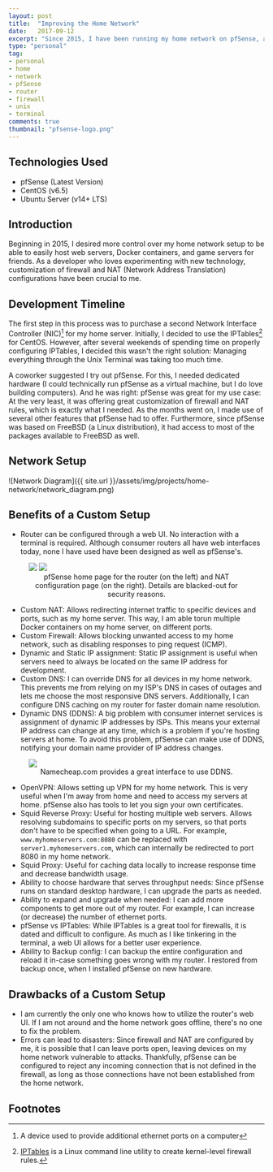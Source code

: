 ```yaml
---
layout: post
title:  "Improving the Home Network"
date:   2017-09-12
excerpt: "Since 2015, I have been running my home network on pfSense, an open source router and firewall distribution, due to my frustration with the lack of customization of traditionally \"store bought\" routers. This ongoing process has given me the ability to easily fix home network issues without the help of a third-party, block unwanted requests being made to my home network, and allowed me to host various applications on my home server."
type: "personal"
tag:
- personal
- home
- network
- pfSense
- router
- firewall
- unix
- terminal
comments: true
thumbnail: "pfsense-logo.png"
---
```

## Technologies Used
* pfSense (Latest Version)
* CentOS (v6.5)
* Ubuntu Server (v14+ LTS)

## Introduction
Beginning in 2015, I desired more control over my home network setup to be able to easily host web servers, Docker containers, and game servers for friends. As a developer who loves experimenting with new technology, customization of firewall and NAT (Network Address Translation) configurations have been crucial to me.

## Development Timeline
The first step in this process was to purchase a second Network Interface Controller (NIC)[^1] for my home server. Initially, I decided to use the IPTables[^2] for CentOS. However, after several weekends of spending time on properly configuring IPTables, I decided this wasn't the right solution: Managing everything through the Unix Terminal was taking too much time.

A coworker suggested I try out pfSense. For this, I needed dedicated hardware (I could technically run pfSense as a virtual machine, but I do love building computers). And he was right: pfSense was great for my use case: At the very least, it was offering great customization of firewall and NAT rules, which is exactly what I needed. As the months went on, I made use of several other features that pfSense had to offer. Furthermore, since pfSense was based on FreeBSD (a Linux distribution), it had access to most of the packages available to FreeBSD as well.

## Network Setup
![Network Diagram]({{ site.url }}/assets/img/projects/home-network/network_diagram.png)

## Benefits of a Custom Setup
* Router can be configured through a web UI. No interaction with a terminal is required. Although consumer routers all have web interfaces today, none I have used have been designed as well as pfSense's.

<figure class="half">
  <a href="{{ site.url }}/assets/img/projects/home-network/pfsense-main.png"><img src="{{ site.url }}/assets/img/projects/home-network/pfsense-main.png"></a>
  <a href="{{ site.url }}/assets/img/projects/home-network/pfsense-nat.png"><img src="{{ site.url }}/assets/img/projects/home-network/pfsense-nat.png"></a>
  <center><figcaption>pfSense home page for the router (on the left) and NAT configuration page (on the right). Details are blacked-out for security reasons.</figcaption></center>
</figure>

* Custom NAT: Allows redirecting internet traffic to specific devices and ports, such as my home server. This way, I am able torun multiple Docker containers on my home server, on different ports.
* Custom Firewall: Allows blocking unwanted access to my home network, such as disabling responses to ping request (ICMP).
* Dynamic and Static IP assignment: Static IP assignment is useful when servers need to always be located on the same IP address for development.
* Custom DNS: I can override DNS for all devices in my home network. This prevents me from relying on my ISP's DNS in cases of outages and lets me choose the most responsive DNS servers. Additionally, I can configure DNS caching on my router for faster domain name resolution.
* Dynamic DNS (DDNS): A big problem with consumer internet services is assignment of dynamic IP addresses by ISPs. This means your external IP address can change at any time, which is a problem if
you're hosting servers at home. To avoid this problem, pfSense can make use of DDNS, notifying your domain name provider of IP address changes.

<figure>
  <a href="{{ site.url }}/assets/img/projects/home-network/namecheap-ddns.png"><img src="{{ site.url }}/assets/img/projects/home-network/namecheap-ddns.png"></a>
  <center><figcaption>Namecheap.com provides a great interface to use DDNS.</figcaption></center>
</figure>

* OpenVPN: Allows setting up VPN for my home network. This is very useful when I'm away from home and need to access my servers at home. pfSense also has tools to let you sign your own certificates.
* Squid Reverse Proxy: Useful for hosting multiple web servers. Allows resolving subdomains to specific ports on my servers, so that ports don't have to be specified when going to a URL. For example, `www.myhomeservers.com:8080` can be replaced with `server1.myhomeservers.com`, which can internally be redirected to port 8080 in my home network.
* Squid Proxy: Useful for caching data locally to increase response time and decrease bandwidth usage.
* Ability to choose hardware that serves throughput needs: Since pfSense runs on standard desktop hardware, I can upgrade the parts as needed.
* Ability to expand and upgrade when needed: I can add more components to get more out of my router. For example, I can increase (or decrease) the number of ethernet ports.
* pfSense vs IPTables: While IPTables is a great tool for firewalls, it is dated and difficult to configure. As much as I like tinkering in the terminal, a web UI allows for a better user experience.
* Ability to Backup config: I can backup the entire configuration and reload it in-case something goes wrong with my router. I restored from backup once, when I installed pfSense on new hardware.

## Drawbacks of a Custom Setup
* I am currently the only one who knows how to utilize the router's web UI. If I am not around and the home network goes offline, there's no one to fix the problem.
* Errors can lead to disasters: Since firewall and NAT are configured by me, it is possible that I can leave ports open, leaving devices on my home network vulnerable to attacks. Thankfully, pfSense can be configured to reject any incoming connection that is not defined in the firewall, as long as those connections have not been established from the home network.

## Footnotes
[^1]: A device used to provide additional ethernet ports on a computer
[^2]: [IPTables](https://wiki.centos.org/HowTos/Network/IPTables) is a Linux command line utility to create kernel-level firewall rules.
